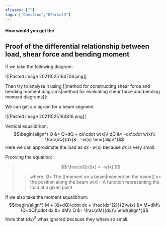 ```yaml
---
aliases: [""]
tags: ["Question","QFormat3"]
---
```


#### How would you get the
## Proof of the differential relationship between load, shear force and bending moment

If we take the following diagram:

![[Pasted image 20211025164706.png]]

Then try to analyse it using [[method for constructing shear force and bending moment diagrams|method for evaluating shear force and bending moment diagrams]]:

We can get a diagram for a beam segment

![[Pasted image 20211025164816.png]]

Vertical equalibrium:
$$\begin{align*}
Q &= Q+dQ + dx\cdot w(x)\\
dQ &= -dx\cdot w(x)\\
\frac{dQ}{dx}&= -w(x)
\end{align*}$$
Here we can approximate the load as $dx\cdot w(x)$ because $dx$ is very small.

Prooving the equation:

> $$ \frac{dQ}{dx} = -w(x) $$ 
>> where:
>> $Q=$ The [[moment on a beam|moment on the beam]]
>> $x=$ the position along the beam
>> $w(x)=$ A function representing the load at a given point

If we also take the moment equalibrium:
$$\begin{align*}
M + (Q+dQ)\cdot dx + \frac{dx^{2}}{2}w(x) &= M+dM\\
 (Q+dQ)\cdot dx &= dM\\
 Q &= \frac{dM}{dx}\\
\end{align*}$$
Note that $(dx)^2$ whas ignored because they where so small.

